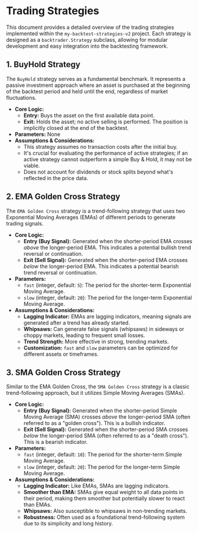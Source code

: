 # Trading Strategies

This document provides a detailed overview of the trading strategies implemented within the `my-backtest-strategies-v2` project. Each strategy is designed as a `backtrader.Strategy` subclass, allowing for modular development and easy integration into the backtesting framework.

## 1. BuyHold Strategy

The `BuyHold` strategy serves as a fundamental benchmark. It represents a passive investment approach where an asset is purchased at the beginning of the backtest period and held until the end, regardless of market fluctuations.

* **Core Logic:**
    * **Entry:** Buys the asset on the first available data point.
    * **Exit:** Holds the asset; no active selling is performed. The position is implicitly closed at the end of the backtest.
* **Parameters:** None
* **Assumptions & Considerations:**
    * This strategy assumes no transaction costs after the initial buy.
    * It's crucial for evaluating the performance of active strategies; if an active strategy cannot outperform a simple Buy & Hold, it may not be viable.
    * Does not account for dividends or stock splits beyond what's reflected in the price data.

## 2. EMA Golden Cross Strategy

The `EMA Golden Cross` strategy is a trend-following strategy that uses two Exponential Moving Averages (EMAs) of different periods to generate trading signals.

* **Core Logic:**
    * **Entry (Buy Signal):** Generated when the shorter-period EMA crosses *above* the longer-period EMA. This indicates a potential bullish trend reversal or continuation.
    * **Exit (Sell Signal):** Generated when the shorter-period EMA crosses *below* the longer-period EMA. This indicates a potential bearish trend reversal or continuation.
* **Parameters:**
    * `fast` (integer, default: `5`): The period for the shorter-term Exponential Moving Average.
    * `slow` (integer, default: `20`): The period for the longer-term Exponential Moving Average.
* **Assumptions & Considerations:**
    * **Lagging Indicator:** EMAs are lagging indicators, meaning signals are generated after a trend has already started.
    * **Whipsaws:** Can generate false signals (whipsaws) in sideways or choppy markets, leading to frequent small losses.
    * **Trend Strength:** More effective in strong, trending markets.
    * **Customization:** `fast` and `slow` parameters can be optimized for different assets or timeframes.

## 3. SMA Golden Cross Strategy

Similar to the EMA Golden Cross, the `SMA Golden Cross` strategy is a classic trend-following approach, but it utilizes Simple Moving Averages (SMAs).

* **Core Logic:**
    * **Entry (Buy Signal):** Generated when the shorter-period Simple Moving Average (SMA) crosses *above* the longer-period SMA (often referred to as a "golden cross"). This is a bullish indicator.
    * **Exit (Sell Signal):** Generated when the shorter-period SMA crosses *below* the longer-period SMA (often referred to as a "death cross"). This is a bearish indicator.
* **Parameters:**
    * `fast` (integer, default: `10`): The period for the shorter-term Simple Moving Average.
    * `slow` (integer, default: `20`): The period for the longer-term Simple Moving Average.
* **Assumptions & Considerations:**
    * **Lagging Indicator:** Like EMAs, SMAs are lagging indicators.
    * **Smoother than EMA:** SMAs give equal weight to all data points in their period, making them smoother but potentially slower to react than EMAs.
    * **Whipsaws:** Also susceptible to whipsaws in non-trending markets.
    * **Robustness:** Often used as a foundational trend-following system due to its simplicity and long history.

